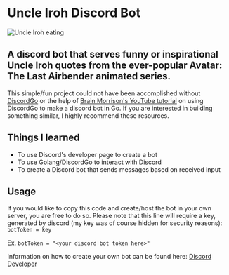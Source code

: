 # Uncle Iroh Discord Bot

![Uncle Iroh eating](https://media1.tenor.com/m/UZhw7z7yB2YAAAAC/iroh-eating.gif)

## A discord bot that serves funny or inspirational Uncle Iroh quotes from the ever-popular Avatar: The Last Airbender animated series.

This simple/fun project could not have been accomplished without [DiscordGo](https://github.com/bwmarrin/discordgo) or the help of [Brain Morrison's YouTube tutorial](https://www.youtube.com/channel/UCLx9EihBDfoJMncRWSZZoXg) on using DiscordGo to make a discord bot in Go. If you are interested in building something similar, I highly recommend these resources.

## Things I learned
  * To use Discord's developer page to create a bot
  * To use Golang/DiscordGo to interact with Discord
  * To create a Discord bot that sends messages based on received input

## Usage
If you would like to copy this code and create/host the bot in your own server, you are free to do so. Please note that this line will require a key, generated by discord (my key was of course hidden for security reasons):
`botToken = key`

Ex. `botToken = "<your discord bot token here>"`

Information on how to create your own bot can be found here: [Discord Developer](https://discord.com/developers/docs/intro)


